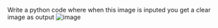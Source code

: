 Write a python code where when this image is inputed you get a clear image as output
![image](https://github.com/bethwelbruce/ColorCode/assets/25611038/2a56ad84-9adb-42be-9ba1-fb5fa2db92a3)

